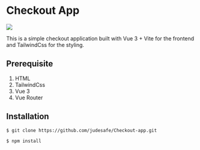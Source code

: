 # Checkout App
<img src="https://github.com/judesafe/Checkout-app/blob/master/public/assets/checkout.PNG" raw=true>

This is a simple checkout application built with Vue 3 + Vite for the frontend and TailwindCss for the styling.

## Prerequisite
1. HTML
2. TailwindCss
3. Vue 3
4. Vue Router
## Installation

```
$ git clone https://github.com/judesafe/Checkout-app.git
```

````
$ npm install
````
